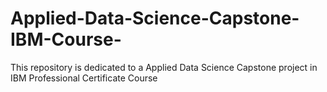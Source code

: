 # Applied-Data-Science-Capstone-IBM-Course-
This repository is dedicated to a Applied Data Science Capstone project in IBM Professional Certificate Course
